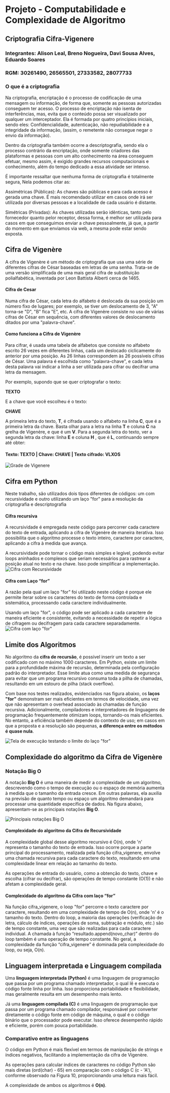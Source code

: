 # Projeto - Computabilidade e Complexidade de Algoritmo
## Criptografia Cifra-Vigenere
### Integrantes: Alison Leal, Breno Nogueira, Davi Sousa Alves, Eduardo Soares
### RGM: 30261490, 26565501, 27333582, 28077733
### O que é a criptografia
Na criptografia, encriptação é o processo de codificação de uma mensagem ou informação, de forma que, somente as pessoas autorizadas conseguem ter acesso. O processo de encriptação não isenta de interferências, mas, evita que o conteúdo possa ser visualizado por qualquer um interceptador. Ela é formada por quatro princípios iniciais, sendo eles: Confidencialidade, autenticação, não repudiabilidade e a integridade da informação, (assim, o remetente não consegue negar o envio da informação).

Dentro da criptografia também ocorre a descriptografia, sendo ela o processo contrário da encriptação, onde somente criadores das plataformas e pessoas com um alto conhecimento na área conseguem efetuar, mesmo assim, é exigido grandes recursos computacionais e conhecimento, além do tempo dedicado a essa atividade ser intenso.

É importante ressaltar que nenhuma forma de criptografia é totalmente segura, Nela podemos citar as:

Assimétricas (Públicas): As chaves são públicas e para cada acesso é gerada uma chave. É mais recomendado utilizar em casos onde irá ser utilizada por diversas pessoas e a localidade de cada usuário é distante.

Simétricas (Privadas): As chaves utilizadas serão idênticas, tanto pelo fornecedor quanto pelor receptor, dessa forma, é melhor ser utilizada para casos em que conseguimos enviar a chave pessoalmente, já que, a partir do momento em que enviamos via web, a mesma pode estar sendo exposta.

## Cifra de Vigenère
A cifra de Vigenère é um método de criptografia que usa uma série de diferentes cifras de César baseadas em letras de uma senha. Trata-se de uma versão simplificada de uma mais geral cifra de substituição polialfabética, inventada por Leon Battista Alberti cerca de 1465.

#### Cifra de Cesar
Numa cifra de César, cada letra do alfabeto é deslocada da sua posição um número fixo de lugares; por exemplo, se tiver um deslocamento de 3, "A" torna-se "D", "B" fica "E", etc. A cifra de Vigenère consiste no uso de várias cifras de César em sequência, com diferentes valores de deslocamento ditados por uma "palavra-chave".

#### Como funciona a Cifra de Vigenère
Para cifrar, é usada uma tabela de alfabetos que consiste no alfabeto escrito 26 vezes em diferentes linhas, cada um deslocado ciclicamente do anterior por uma posição. As 26 linhas correspondem às 26 possíveis cifras de César. Uma palavra é escolhida como "palavra-chave", e cada letra desta palavra vai indicar a linha a ser utilizada para cifrar ou decifrar uma letra da mensagem.

Por exemplo, supondo que se quer criptografar o texto:

**TEXTO**

E a chave que você escolheu é o texto:

**CHAVE**

A primeira letra do texto, **T**, é cifrada usando o alfabeto na linha **C**, que é a primeira letra da chave. Basta olhar para a letra na linha **T** e coluna **C** na grelha de Vigenère, e que é um **V**. Para a segunda letra do texto, ver a segunda letra da chave: linha **E** e coluna **H** , que é **L**, continuando sempre até obter:


#### Texto:	TEXTO | Chave:	CHAVE | Texto cifrado: VLXOS

![Grade de Vigenere](./img/img1.png)


## Cifra em Python
Neste trabalho, são utilizados dois tipos diferentes de códigos: um com 
recursividade e outro utilizando um laço "for" para a resolução da criptografia e 
descriptografia
#### Cifra recursiva
A recursividade é empregada neste código para percorrer cada caractere 
do texto de entrada, aplicando a cifra de Vigenère de maneira iterativa. Isso 
possibilita que o algoritmo processe o texto inteiro, caractere por caractere, 
aplicando a cifra à medida que avança.

A recursividade pode tornar o código mais 
simples e legível, podendo evitar 
loops aninhados e complexos que seriam necessários para rastrear a posição atual no texto e na chave. Isso pode simplificar a implementação.
![Cifra com Recursividade](./img/img2.png)

#### Cifra com Laço “for”
A razão pela qual um laço "for" foi utilizado neste código é porque ele 
permite iterar sobre os caracteres do texto de forma controlada e sistemática, 
processando cada caractere individualmente.

Usando um laço "for", o código pode ser 
aplicado a cada caractere de maneira eficiente e consistente, evitando a 
necessidade de repetir a lógica de cifragem ou decifragem para cada caractere 
separadamente.
![Cifra com laço "for"](./img/img3.png)

## Limite dos Algoritmos
No algoritmo da **cifra de recursão**, é possível inserir um texto a ser codificado com no máximo 1000 caracteres. Em Python, existe um limite para a profundidade máxima de recursão, determinada pela configuração padrão do interpretador. Esse limite atua como uma medida de segurança para evitar que um programa recursivo consuma toda a pilha de chamadas, resultando em um estouro de pilha (stack overflow).

Com base nos testes realizados, evidenciados nas figura abaixo, os **laços "for"** demonstram ser mais eficientes em termos de velocidade, uma vez que não apresentam o overhead associado às chamadas de função recursiva. Adicionalmente, compiladores e interpretadores de linguagens de programação frequentemente otimizam loops, tornando-os mais eficientes. No entanto, a eficiência também depende do contexto de uso; em casos em que a proposta e a resolução são pequenas, **a diferença entre os métodos é quase nula**.

![Tela de execução testando o limite do laço "for"](./img/img4.png)

## Complexidade do algoritmo da Cifra de Vigenère
### Notação Big O
A notação **Big O** é uma maneira de medir a complexidade de um algoritmo, descrevendo como o tempo de execução ou o espaço de memória aumenta à medida que o tamanho da entrada cresce. Em outras palavras, ela auxilia na previsão de quanto tempo ou espaço um algoritmo demandará para processar uma quantidade específica de dados. Na figura abaixo, apresentam-se as principais notações **Big O**.

![ Principais notações Big O](./img/img5.png)

#### Complexidade do algoritmo da Cifra de Recursividade
A complexidade global desse algoritmo recursivo é O(n), onde 'n' representa o tamanho do texto de entrada. Isso ocorre porque a parte principal do processamento, realizada pela função cifra_vigenere, envolve uma chamada recursiva para cada caractere do texto, resultando em uma complexidade linear em relação ao tamanho do texto.

As operações de entrada do usuário, como a obtenção do texto, chave e escolha (cifrar ou decifrar), são operações de tempo constante (O(1)) e não afetam a complexidade geral.

#### Complexidade do algoritmo da Cifra com laço “for”
Na função cifra_vigenere, o loop "for" percorre o texto caractere por caractere, resultando em uma complexidade de tempo de O(n), onde 'n' é o tamanho do texto. Dentro do loop, a maioria das operações (verificação de letra, cálculo de índices, operações de soma, subtração e módulo, etc.) são de tempo constante, uma vez que são realizadas para cada caractere individual. A chamada à função “resultado.append(novo_char)” dentro do loop também é uma operação de tempo constante. No geral, a complexidade da função “cifra_vigenere” é dominada pela complexidade do loop, ou seja, O(n).

## Linguagem interpretada e Linguagem compilada
Uma **linguagem interpretada (Python)** é uma linguagem de programação que passa por um programa chamado interpretador, o qual lê e executa o código fonte linha por linha. Isso proporciona portabilidade e flexibilidade, mas geralmente resulta em um desempenho mais lento.

Já uma **linguagem compilada (C)** é uma linguagem de programação que passa por um programa chamado compilador, responsável por converter diretamente o código fonte em código de máquina, o qual é o código binário que o processador pode executar. Isso oferece desempenho rápido e eficiente, porém com pouca portabilidade.

### Comparativo entre as linguagens
O código em Python é mais flexível em termos de manipulação de strings e índices negativos, facilitando a implementação da cifra de Vigenère.

As operações para calcular índices de caracteres no código Python são mais diretas (ord(char) - 65) em comparação com o código C (c - 'A'), conforme observado na Figura 10, proporcionando uma leitura mais fácil.

A complexidade de ambos os algoritmos é **O(n)**.